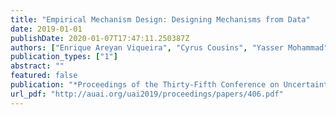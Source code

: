 ```yaml
---
title: "Empirical Mechanism Design: Designing Mechanisms from Data"
date: 2019-01-01
publishDate: 2020-01-07T17:47:11.250387Z
authors: ["Enrique Areyan Viqueira", "Cyrus Cousins", "Yasser Mohammad", "Amy Greenwald"]
publication_types: ["1"]
abstract: ""
featured: false
publication: "*Proceedings of the Thirty-Fifth Conference on Uncertainty in Artificial Intelligence, UAI 2019, Tel Aviv, Israel, July 22-25, 2019*"
url_pdf: "http://auai.org/uai2019/proceedings/papers/406.pdf"
---
```


